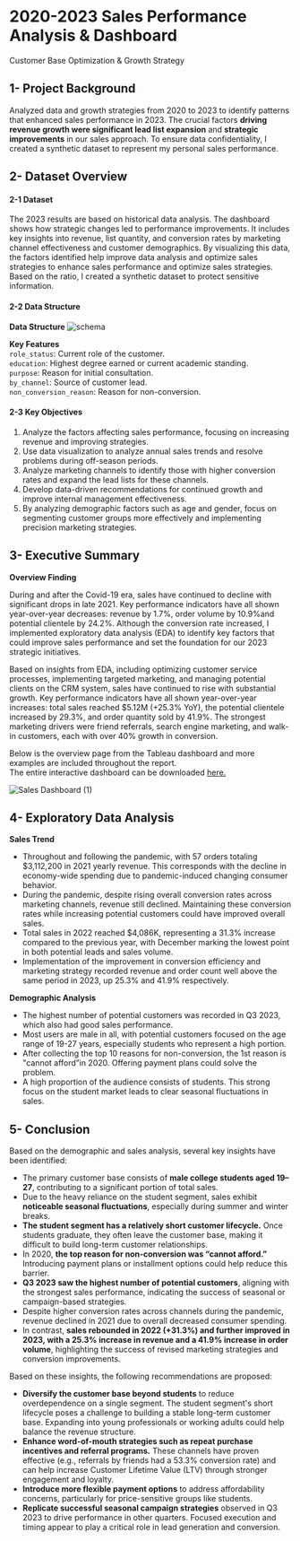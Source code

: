# 2020-2023 Sales Performance Analysis & Dashboard
Customer Base Optimization & Growth Strategy

## 1- Project Background

Analyzed data and growth strategies from 2020 to 2023 to identify patterns that enhanced sales performance in 2023. The crucial factors **driving revenue growth were significant lead list expansion** and **strategic improvements** in our sales approach. To ensure data confidentiality, I created a synthetic dataset to represent my personal sales performance.

## 2- Dataset Overview

#### 2-1 Dataset
The 2023 results are based on historical data analysis. The dashboard shows how strategic changes led to performance improvements. It includes key insights into revenue, list quantity, and conversion rates by marketing channel effectiveness and customer demographics. By visualizing this data, the factors identified help improve data analysis and optimize sales strategies to enhance sales performance and optimize sales strategies. Based on the ratio, I created a synthetic dataset to protect sensitive information.

#### 2-2 Data Structure

**Data Structure**
![schema](https://github.com/user-attachments/assets/04926770-32de-4dbc-bc9c-30d205c79f23)

**Key Features**   
`role_status`: Current role of the customer.  
`education`: Highest degree earned or current academic standing.  
`purpose`: Reason for initial consultation.  
`by_channel`: Source of customer lead.  
`non_conversion_reason`: Reason for non-conversion.


#### 2-3 Key Objectives  
1. Analyze the factors affecting sales performance, focusing on increasing revenue and improving strategies.
2. Use data visualization to analyze annual sales trends and resolve problems during off-season periods.
3. Analyze marketing channels to identify those with higher conversion rates and expand the lead lists for these channels.
4. Develop data-driven recommendations for continued growth and improve internal management effectiveness.
5. By analyzing demographic factors such as age and gender, focus on segmenting customer groups more effectively and implementing precision marketing strategies.


## 3- Executive Summary
**Overview Finding**  

During and after the Covid-19 era, sales have continued to decline with significant drops in late 2021. Key performance indicators have all shown year-over-year decreases: revenue by 1.7%, order volume by 10.9%and potential clientele by 24.2%. Although the conversion rate increased, I implemented exploratory data analysis (EDA) to identify key factors that could improve sales performance and set the foundation for our 2023 strategic initiatives.

Based on insights from EDA, including optimizing customer service processes, implementing targeted marketing, and managing potential clients on the CRM system, sales have continued to rise with substantial growth. Key performance indicators have all shown year-over-year increases: total sales reached $5.12M (+25.3% YoY), the potential clientele increased by 29.3%, and order quantity sold by 41.9%. 
The strongest marketing drivers were friend referrals, search engine marketing, and walk-in customers, each with over 40% growth in conversion.

Below is the overview page from the Tableau dashboard and more examples are included throughout the report.  
The entire interactive dashboard can be downloaded [here.](https://public.tableau.com/app/profile/cytdata/viz/SalesPerformance_17417274100470/1)  

![Sales Dashboard (1)](https://github.com/user-attachments/assets/31c8bb93-7e15-479d-ba40-00fed58c09cd)




## 4- Exploratory Data Analysis



**Sales Trend**
* Throughout and following the pandemic, with 57 orders totaling $3,112,200 in 2021 yearly revenue. This corresponds with the decline in economy-wide spending due to pandemic-induced changing consumer behavior.
* During the pandemic, despite rising overall conversion rates across marketing channels, revenue still declined. Maintaining these conversion rates while increasing potential customers could have improved overall sales.
* Total sales in 2022 reached $4,086K, representing a 31.3% increase compared to the previous year, with December marking the lowest point in both potential leads and sales volume.
* Implementation of the improvement in conversion efficiency and marketing strategy recorded revenue and order count well above the same period in 2023, up 25.3% and 41.9% respectively.

**Demographic Analysis**
* The highest number of potential customers was recorded in Q3 2023, which also had good sales performance.
* Most users are male in all, with potential customers focused on the age range of 19-27 years, especially students who represent a high portion.
* After collecting the top 10 reasons for non-conversion, the 1st reason is "cannot afford”in 2020. Offering payment plans could solve the problem.
* A high proportion of the audience consists of students. This strong focus on the student market leads to clear seasonal fluctuations in sales.


## 5- Conclusion
Based on the demographic and sales analysis, several key insights have been identified:

* The primary customer base consists of **male college students aged 19–27**, contributing to a significant portion of total sales.
* Due to the heavy reliance on the student segment, sales exhibit **noticeable seasonal fluctuations**, especially during summer and winter breaks.
* **The student segment has a relatively short customer lifecycle.** Once students graduate, they often leave the customer base, making it difficult to build long-term customer relationships.
* In 2020, **the top reason for non-conversion was “cannot afford.”** Introducing payment plans or installment options could help reduce this barrier.
* **Q3 2023 saw the highest number of potential customers**, aligning with the strongest sales performance, indicating the success of seasonal or campaign-based strategies.
* Despite higher conversion rates across channels during the pandemic, revenue declined in 2021 due to overall decreased consumer spending.
* In contrast, **sales rebounded in 2022 (+31.3%) and further improved in 2023, with a 25.3% increase in revenue and a 41.9% increase in order volume**, highlighting the success of revised marketing strategies and conversion improvements.

Based on these insights, the following recommendations are proposed:

* **Diversify the customer base beyond students** to reduce overdependence on a single segment. The student segment's short lifecycle poses a challenge to building a stable long-term customer base. Expanding into young professionals or working adults could help balance the revenue structure.
* **Enhance word-of-mouth strategies such as repeat purchase incentives and referral programs.** These channels have proven effective (e.g., referrals by friends had a 53.3% conversion rate) and can help increase Customer Lifetime Value (LTV) through stronger engagement and loyalty.
* **Introduce more flexible payment options** to address affordability concerns, particularly for price-sensitive groups like students.
* **Replicate successful seasonal campaign strategies** observed in Q3 2023 to drive performance in other quarters. Focused execution and timing appear to play a critical role in lead generation and conversion.

